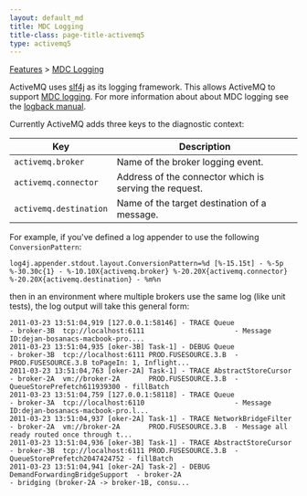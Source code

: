 ```yaml
---
layout: default_md
title: MDC Logging 
title-class: page-title-activemq5
type: activemq5
---
```


[Features](features) > [MDC Logging](mdc-logging)


ActiveMQ uses [slf4j](http://www.slf4j.org/) as its logging framework. This allows ActiveMQ to support [MDC logging](http://www.slf4j.org/api/org/slf4j/MDC.html). For more information about about MDC logging see the [logback manual](http://logback.qos.ch/manual/mdc.html).

Currently ActiveMQ adds three keys to the diagnostic context:

Key|Description
---|---
`activemq.broker`|Name of the broker logging event.
`activemq.connector`|Address of the connector which is serving the request.
`activemq.destination`|Name of the target destination of a message.

For example, if you've defined a log appender to use the following `ConversionPattern`:
```
log4j.appender.stdout.layout.ConversionPattern=%d [%-15.15t] - %-5p %-30.30c{1} - %-10.10X{activemq.broker} %-20.20X{activemq.connector} %-20.20X{activemq.destination} - %m%n
```
then in an environment where multiple brokers use the same log (like unit tests), the log output will take this general form:
```
2011-03-23 13:51:04,919 [127.0.0.1:58146] - TRACE Queue                          - broker-3B  tcp://localhost:6111                      - Message ID:dejan-bosanacs-macbook-pro....
2011-03-23 13:51:04,935 [oker-3B] Task-1] - DEBUG Queue                          - broker-3B  tcp://localhost:6111 PROD.FUSESOURCE.3.B  - PROD.FUSESOURCE.3.B toPageIn: 1, Inflight...
2011-03-23 13:51:04,763 [oker-2A] Task-1] - TRACE AbstractStoreCursor            - broker-2A  vm://broker-2A       PROD.FUSESOURCE.3.B  - QueueStorePrefetch611939300 - fillBatch
2011-03-23 13:51:04,759 [127.0.0.1:58118] - TRACE Queue                          - broker-3A  tcp://localhost:6110                      - Message ID:dejan-bosanacs-macbook-pro.l...
2011-03-23 13:51:04,937 [oker-2A] Task-1] - TRACE NetworkBridgeFilter            - broker-2A  vm://broker-2A       PROD.FUSESOURCE.3.B  - Message all ready routed once through t...
2011-03-23 13:51:04,936 [oker-3B] Task-1] - TRACE AbstractStoreCursor            - broker-3B  tcp://localhost:6111 PROD.FUSESOURCE.3.B  - QueueStorePrefetch2047424752 - fillBatch
2011-03-23 13:51:04,941 [oker-2A] Task-2] - DEBUG DemandForwardingBridgeSupport  - broker-2A                                            - bridging (broker-2A -> broker-1B, consu...
```

